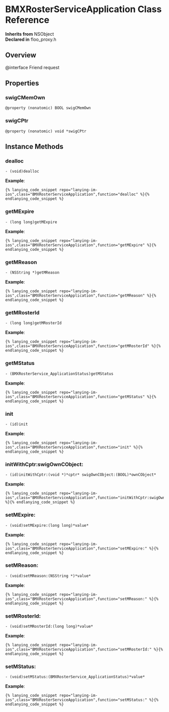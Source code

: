 # BMXRosterServiceApplication Class Reference

  **Inherits from** NSObject  
  **Declared in** floo_proxy.h  

## Overview

@interface Friend request

## Properties

<a name="//api/name/swigCMemOwn" title="swigCMemOwn"></a>
### swigCMemOwn

`@property (nonatomic) BOOL swigCMemOwn`

<a name="//api/name/swigCPtr" title="swigCPtr"></a>
### swigCPtr

`@property (nonatomic) void *swigCPtr`

<a title="Instance Methods" name="instance_methods"></a>
## Instance Methods

<a name="//api/name/dealloc" title="dealloc"></a>
### dealloc

`- (void)dealloc`

<a name="//api/name/getMExpire" title="getMExpire"></a>
**Example**:
```
{% lanying_code_snippet repo="lanying-im-ios",class="BMXRosterServiceApplication",function="dealloc" %}{% endlanying_code_snippet %}
```
### getMExpire

`- (long long)getMExpire`

<a name="//api/name/getMReason" title="getMReason"></a>
**Example**:
```
{% lanying_code_snippet repo="lanying-im-ios",class="BMXRosterServiceApplication",function="getMExpire" %}{% endlanying_code_snippet %}
```
### getMReason

`- (NSString *)getMReason`

<a name="//api/name/getMRosterId" title="getMRosterId"></a>
**Example**:
```
{% lanying_code_snippet repo="lanying-im-ios",class="BMXRosterServiceApplication",function="getMReason" %}{% endlanying_code_snippet %}
```
### getMRosterId

`- (long long)getMRosterId`

<a name="//api/name/getMStatus" title="getMStatus"></a>
**Example**:
```
{% lanying_code_snippet repo="lanying-im-ios",class="BMXRosterServiceApplication",function="getMRosterId" %}{% endlanying_code_snippet %}
```
### getMStatus

`- (BMXRosterService_ApplicationStatus)getMStatus`

<a name="//api/name/init" title="init"></a>
**Example**:
```
{% lanying_code_snippet repo="lanying-im-ios",class="BMXRosterServiceApplication",function="getMStatus" %}{% endlanying_code_snippet %}
```
### init

`- (id)init`

<a name="//api/name/initWithCptr:swigOwnCObject:" title="initWithCptr:swigOwnCObject:"></a>
**Example**:
```
{% lanying_code_snippet repo="lanying-im-ios",class="BMXRosterServiceApplication",function="init" %}{% endlanying_code_snippet %}
```
### initWithCptr:swigOwnCObject:

`- (id)initWithCptr:(void *)*cptr* swigOwnCObject:(BOOL)*ownCObject*`

<a name="//api/name/setMExpire:" title="setMExpire:"></a>
**Example**:
```
{% lanying_code_snippet repo="lanying-im-ios",class="BMXRosterServiceApplication",function="initWithCptr:swigOwnCObject:" %}{% endlanying_code_snippet %}
```
### setMExpire:

`- (void)setMExpire:(long long)*value*`

<a name="//api/name/setMReason:" title="setMReason:"></a>
**Example**:
```
{% lanying_code_snippet repo="lanying-im-ios",class="BMXRosterServiceApplication",function="setMExpire:" %}{% endlanying_code_snippet %}
```
### setMReason:

`- (void)setMReason:(NSString *)*value*`

<a name="//api/name/setMRosterId:" title="setMRosterId:"></a>
**Example**:
```
{% lanying_code_snippet repo="lanying-im-ios",class="BMXRosterServiceApplication",function="setMReason:" %}{% endlanying_code_snippet %}
```
### setMRosterId:

`- (void)setMRosterId:(long long)*value*`

<a name="//api/name/setMStatus:" title="setMStatus:"></a>
**Example**:
```
{% lanying_code_snippet repo="lanying-im-ios",class="BMXRosterServiceApplication",function="setMRosterId:" %}{% endlanying_code_snippet %}
```
### setMStatus:

`- (void)setMStatus:(BMXRosterService_ApplicationStatus)*value*`

**Example**:
```
{% lanying_code_snippet repo="lanying-im-ios",class="BMXRosterServiceApplication",function="setMStatus:" %}{% endlanying_code_snippet %}
```
